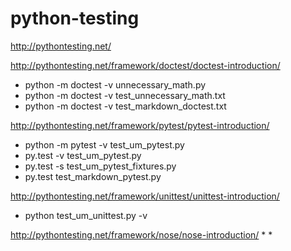 # python-testing

http://pythontesting.net/

http://pythontesting.net/framework/doctest/doctest-introduction/
* python -m doctest  -v unnecessary_math.py
* python -m doctest -v test_unnecessary_math.txt
* python -m doctest -v test_markdown_doctest.txt

http://pythontesting.net/framework/pytest/pytest-introduction/
* python -m pytest -v test_um_pytest.py
* py.test -v test_um_pytest.py
* py.test -s test_um_pytest_fixtures.py
* py.test test_markdown_pytest.py

http://pythontesting.net/framework/unittest/unittest-introduction/
* python test_um_unittest.py -v 


http://pythontesting.net/framework/nose/nose-introduction/
* 
* 
